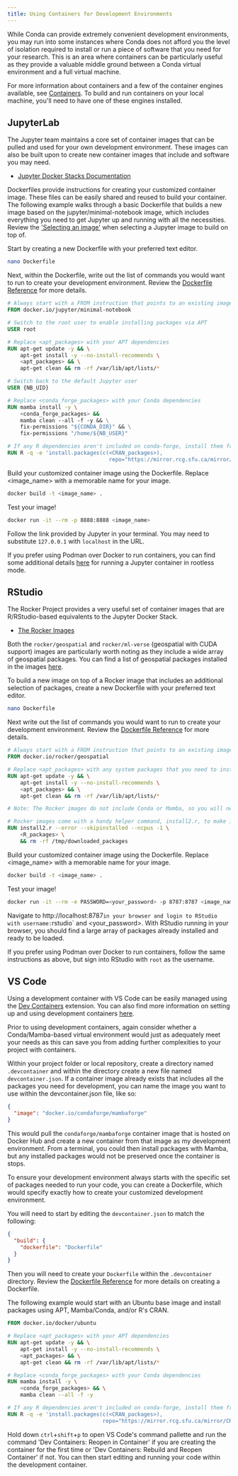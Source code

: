 ```yaml
---
title: Using Containers for Development Environments
---
```


While Conda can provide extremely convenient development environments, you may
run into some instances where Conda does not afford you the level of isolation
required to install or run a piece of software that you need for your research.
This is an area where containers can be particularly useful as they provide a
valuable middle ground between a Conda virtual environment and a full virtual
machine.

For more information about containers and a few of the container engines
available, see
[Containers](https://UBC-Geography.github.io/computing-resources/containers). To
build and run containers on your local machine, you'll need to have one of these
engines installed.

## JupyterLab

The Jupyter team maintains a core set of container images that can be pulled and
used for your own development environment. These images can also be built upon
to create new container images that include and software you may need.

- [Jupyter Docker Stacks Documentation](https://jupyter-docker-stacks.readthedocs.io/en/latest/index.html)

Dockerfiles provide instructions for creating your customized container image.
These files can be easily shared and reused to build your container. The
following example walks through a basic Dockerfile that builds a new image based
on the jupyter/minimal-notebook image, which includes everything you need to get
Jupyter up and running with all the necessities. Review the
['Selecting an image'](https://jupyter-docker-stacks.readthedocs.io/en/latest/using/selecting.html)
when selecting a Jupyter image to build on top of.

Start by creating a new Dockerfile with your preferred text editor.

```bash
nano Dockerfile
```

Next, within the Dockerfile, write out the list of commands you would want to
run to create your development environment. Review the
[Dockerfile Reference](https://docs.docker.com/engine/reference/builder/) for
more details.

```Dockerfile
# Always start with a FROM instruction that points to an existing image
FROM docker.io/jupyter/minimal-notebook

# Switch to the root user to enable installing packages via APT
USER root

# Replace <apt_packages> with your APT dependencies
RUN apt-get update -y && \
    apt-get install -y --no-install-recommends \
    <apt_packages> && \
    apt-get clean && rm -rf /var/lib/apt/lists/*

# Switch back to the default Jupyter user
USER {NB_UID}

# Replace <conda_forge_packages> with your Conda dependencies
RUN mamba install -y \
    <conda_forge_packages> &&
    mamba clean --all -f -y && \
    fix-permissions "${CONDA_DIR}" && \
    fix-permissions "/home/${NB_USER}"

# If any R dependencies aren't included on conda-forge, install them from CRAN.
RUN R -q -e 'install.packages(c(<CRAN_packages>),
                                repo="https://mirror.rcg.sfu.ca/mirror/CRAN/")'
```

Build your customized container image using the Dockerfile. Replace <image_name>
with a memorable name for your image.

```bash
docker build -t <image_name> .
```

Test your image!

```bash
docker run -it --rm -p 8888:8888 <image_name>
```

Follow the link provided by Jupyter in your terminal. You may need to substitute
`127.0.0.1` with `localhost` in the URL.

If you prefer using Podman over Docker to run containers, you can find some
additional details
[here](https://jupyter-docker-stacks.readthedocs.io/en/latest/using/running.html#using-the-podman-cli)
for running a Jupyter container in rootless mode.

## RStudio

The Rocker Project provides a very useful set of container images that are
R/RStudio-based equivalents to the Jupyter Docker Stack.

- [The Rocker Images](https://rocker-project.org/images/)

Both the `rocker/geospatial` and `rocker/ml-verse` (geospatial with CUDA
support) images are particularly worth noting as they include a wide array of
geospatial packages. You can find a list of geospatial packages installed in the
images
[here](https://github.com/rocker-org/rocker-versioned2/blob/master/scripts/install_geospatial.sh).

To build a new image on top of a Rocker image that includes an additional
selection of packages, create a new Dockerfile with your preferred text editor.

```bash
nano Dockerfile
```

Next write out the list of commands you would want to run to create your
development environment. Review the
[Dockerfile Reference](https://docs.docker.com/engine/reference/builder/) for
more details.

```Dockerfile
# Always start with a FROM instruction that points to an existing image
FROM docker.io/rocker/geospatial

# Replace <apt_packages> with any system packages that you need to install using APT
RUN apt-get update -y && \
    apt-get install -y --no-install-recommends \
    <apt_packages> && \
    apt-get clean && rm -rf /var/lib/apt/lists/*

# Note: The Rocker images do not include Conda or Mamba, so you will need to check the system requirements for each of your R packages and ensure that any required system software is installed using APT.

# Rocker images come with a handy helper command, install2.r, to make installing R packages a bit simpler. The following command will only build the image if no errors are encountered, while also skipping any packages that may have already been installed and attempting to run the installation as quickly by using the maximum available CPU cores.
RUN install2.r --error --skipinstalled --ncpus -1 \
    <R_packages> \
    && rm -rf /tmp/downloaded_packages
```

Build your customized container image using the Dockerfile. Replace <image_name>
with a memorable name for your image.

```bash
docker build -t <image_name> .
```

Test your image!

```bash
docker run -it --rm -e PASSWORD=<your_password> -p 8787:8787 <image_name>
```

Navigate to
http://localhost:8787`in your browser and login to RStudio with username:`rstudio`
and <your_password>. With RStudio running in your browser, you should find a
large array of packages already installed and ready to be loaded.

If you prefer using Podman over Docker to run containers, follow the same
instructions as above, but sign into RStudio with `root` as the username.

## VS Code

Using a development container with VS Code can be easily managed using the
[Dev Containers](https://marketplace.visualstudio.com/items?itemName=ms-vscode-remote.remote-containers)
extension. You can also find more information on setting up and using
development containers
[here](https://code.visualstudio.com/docs/devcontainers/containers).

Prior to using development containers, again consider whether a
Conda/Mamba-based virtual environment would just as adequately meet your needs
as this can save you from adding further complexities to your project with
containers.

Within your project folder or local repository, create a directory named
`.devcontainer` and within the directory create a new file named
`devcontainer.json`. If a container image already exists that includes all the
packages you need for development, you can name the image you want to use within
the devcontainer.json file, like so:

```json
{
  "image": "docker.io/condaforge/mambaforge"
}
```

This would pull the `condaforge/mambaforge` container image that is hosted on
Docker Hub and create a new container from that image as my development
environment. From a terminal, you could then install packages with Mamba, but
any installed packages would not be preserved once the container is stops.

To ensure your development environment always starts with the specific set of
packages needed to run your code, you can create a Dockerfile, which would
specify exactly how to create your customized development environment.

You will need to start by editing the `devcontainer.json` to match the
following:

```json
{
  "build": {
    "dockerfile": "Dockerfile"
  }
}
```

Then you will need to create your `Dockerfile` within the `.devcontainer`
directory. Review the
[Dockerfile Reference](https://docs.docker.com/engine/reference/builder/) for
more details on creating a Dockerfile.

The following example would start with an Ubuntu base image and install packages
using APT, Mamba/Conda, and/or R's CRAN.

```Dockerfile
FROM docker.io/docker/ubuntu

# Replace <apt_packages> with your APT dependencies
RUN apt-get update -y && \
    apt-get install -y --no-install-recommends \
    <apt_packages> && \
    apt-get clean && rm -rf /var/lib/apt/lists/*

# Replace <conda_forge_packages> with your Conda dependencies
RUN mamba install -y \
    <conda_forge_packages> && \
    mamba clean --all -f -y

# If any R dependencies aren't included on conda-forge, install them from CRAN.
RUN R -q -e 'install.packages(c(<CRAN_packages>),
                              repo="https://mirror.rcg.sfu.ca/mirror/CRAN/")'
```

Hold down `ctrl`+`shift`+`p` to open VS Code's command pallette and run the
command 'Dev Containers: Reopen in Container' if you are creating the container
for the first time or 'Dev Containers: Rebuild and Reopen Container' if not. You
can then start editing and running your code within the development container.
